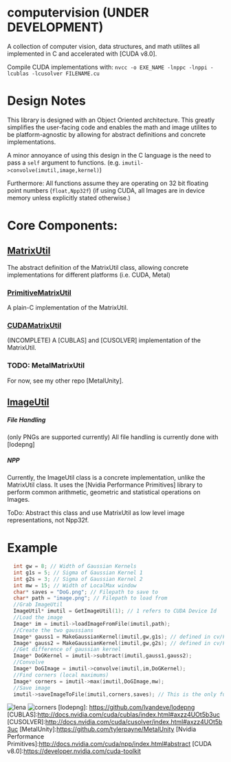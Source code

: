 # computervision (UNDER DEVELOPMENT)

A collection of computer vision, data structures, and math utilites all implemented in C and accelerated with [CUDA v8.0].

Compile CUDA implementations with:
    ```nvcc -o EXE_NAME -lnppc -lnppi -lcublas -lcusolver FILENAME.cu```
    
# Design Notes
This library is designed with an Object Oriented architecture. This greatly simplifies the user-facing code and enables the math and image utilites to be platform-agnostic by allowing for abstract definitions and concrete implementations.

A minor annoyance of using this design in the C language is the need to pass a `self` argument to functions. (e.g. `imutil->convolve(imutil,image,kernel)`)

Furthermore: All functions assume they are operating on 32 bit floating point numbers (`float,Npp32f`) (if using CUDA, all Images are in device memory unless explicitly stated otherwise.)

# Core Components:

## [MatrixUtil]
The abstract definition of the MatrixUtil class, allowing concrete implementations for different platforms (i.e. CUDA, Metal)
### [PrimitiveMatrixUtil]
A plain-C implementation of the MatrixUtil.

### [CUDAMatrixUtil] 
(INCOMPLETE)
A [CUBLAS] and [CUSOLVER] implementation of the MatrixUtil.

### TODO: MetalMatrixUtil
For now, see my other repo [MetalUnity].

## [ImageUtil]

##### File Handling
(only PNGs are supported currently)
All file handling is currently done with [lodepng] 

##### NPP
Currently, the ImageUtil class is a concrete implementation, unlike the MatrixUtil class. It uses the [Nvidia Performance Primitives] library to perform common arithmetic, geometric and statistical operations on Images.

ToDo: Abstract this class and use MatrixUtil as low level image representations, not Npp32f.

# Example
```C
  int gw = 8; // Width of Gaussian Kernels
  int g1s = 5; // Sigma of Gaussian Kernel 1
  int g2s = 3; // Sigma of Gaussian Kernel 2
  int mw = 15; // Width of LocalMax window
  char* saves = "DoG.png"; // Filepath to save to
  char* path = "image.png"; // Filepath to load from
  //Grab ImageUtil
  ImageUtil* imutil = GetImageUtil(1); // 1 refers to CUDA Device Id
  //Load the image
  Image* im = imutil->loadImageFromFile(imutil,path);
  //Create the two gaussians
  Image* gauss1 = MakeGaussianKernel(imutil,gw,g1s); // defined in cv/Filters.c
  Image* gauss2 = MakeGaussianKernel(imutil,gw,g2s); // defined in cv/Filters.c
  //Get difference of gaussian kernel
  Image* DoGKernel = imutil->subtract(imutil,gauss1,gauss2);
  //Convolve
  Image* DoGImage = imutil->convolve(imutil,im,DoGKernel);
  //Find corners (local maximums)
  Image* corners = imutil->max(imutil,DoGImage,mw);
  //Save image
  imutil->saveImageToFile(imutil,corners,saves); // This is the only function that copies memory from device to host
```
![lena] ![corners]
[lodepng]: https://github.com/lvandeve/lodepng
[CUBLAS]:http://docs.nvidia.com/cuda/cublas/index.html#axzz4UOt5b3uc
[CUSOLVER]:http://docs.nvidia.com/cuda/cusolver/index.html#axzz4UOt5b3uc
[MetalUnity]:https://github.com/tylerpayne/MetalUnity
[Nvidia Performance Primitives]:http://docs.nvidia.com/cuda/npp/index.html#abstract
[CUDA v8.0]:https://developer.nvidia.com/cuda-toolkit

[MatrixUtil]:https://github.com/tylerpayne/computervision/blob/master/utils/MatrixUtil.h
[PrimitiveMatrixUtil]:https://github.com/tylerpayne/computervision/blob/master/utils/PrimitiveMatrixUtil.c
[CUDAMatrixUtil]:https://github.com/tylerpayne/computervision/blob/master/utils/CUDAMatrixUtil.cu
[ImageUtil]:https://github.com/tylerpayne/computervision/blob/master/utils/ImageUtil.h
[lena]:https://github.com/tylerpayne/computervision/blob/master/lena128.png
[corners]:https://github.com/tylerpayne/computervision/blob/master/example.png
